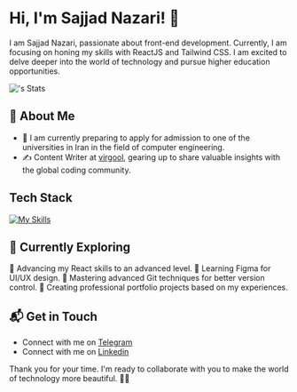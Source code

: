 # Hi, I'm Sajjad Nazari! 👋

I am Sajjad Nazari, passionate about front-end development. Currently, I am focusing on honing my skills with ReactJS and Tailwind CSS. I am excited to delve deeper into the world of technology and pursue higher education opportunities.

![<sajjadnazaridev>'s Stats](https://github-readme-stats.vercel.app/api?username=sajjadnazaridev&theme=vue-dark&show_icons=true&hide_border=true&count_private=true)

## 🚀 About Me

- 🔭 I am currently preparing to apply for admission to one of the universities in Iran in the field of computer engineering.
- ✍️ Content Writer at [virgool](https://virgool.io/), gearing up to share valuable insights with the global coding community.

## Tech Stack

[![My Skills](https://skillicons.dev/icons?i=js,html,css,git,react,sass,tailwind,vite,ps,figma)](https://skillicons.dev)

## 🌱 Currently Exploring

🚀 Advancing my React skills to an advanced level.
🎨 Learning Figma for UI/UX design.
🔧 Mastering advanced Git techniques for better version control.
💼 Creating professional portfolio projects based on my experiences.

## 📬 Get in Touch

- Connect with me on [Telegram](https://t.me/sajee_Launcher)
- Connect with me on [Linkedin](https://www.linkedin.com/in/seyed-sajjad-nazari)

Thank you for your time. I'm ready to collaborate with you to make the world of technology more beautiful. 🚀💕
